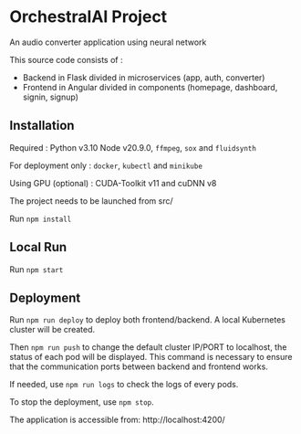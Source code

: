 # OrchestralAI Project
An audio converter application using neural network

This source code consists of :
- Backend in Flask divided in microservices (app, auth, converter)
- Frontend in Angular divided in components (homepage, dashboard, signin, signup) 

## Installation
Required : Python v3.10  Node v20.9.0, `ffmpeg`, `sox` and `fluidsynth` 

For deployment only : `docker`, `kubectl` and `minikube`

Using GPU (optional) : CUDA-Toolkit v11 and cuDNN v8

The project needs to be launched from src/

Run `npm install`

## Local Run
Run `npm start`

## Deployment
Run `npm run deploy` to deploy both frontend/backend. A local Kubernetes cluster will be created.

Then `npm run push` to change the default cluster IP/PORT to localhost, the status of each pod will be displayed. This command is necessary to ensure that the communication ports between backend and frontend works.

If needed, use `npm run logs` to check the logs of every pods.

To stop the deployment, use `npm stop`.

The application is accessible from: http://localhost:4200/
